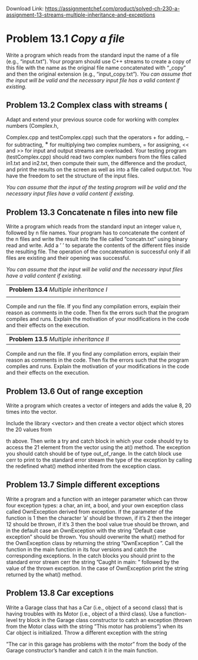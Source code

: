 Download Link: https://assignmentchef.com/product/solved-ch-230-a-assignment-13-streams-multiple-inheritance-and-exceptions
<br>
<h1>Problem 13.1 <em>Copy a file                                                                                              </em></h1>

Write a program which reads from the standard input the name of a file (e.g., “input.txt”). Your program should use C++ streams to create a copy of this file with the name as the original file name concatenated with “_copy” and then the original extension (e.g., “input_copy.txt”). <em>You can assume that the input will be valid and the necessary input file has a valid content if existing.</em>

<h2><strong>Problem 13.2 </strong>Complex class with streams                                                                 (</h2>

Adapt and extend your previous source code for working with complex numbers (Complex.h,

Complex.cpp and testComplex.cpp) such that the operators + for adding, – for subtracting, <sup>∗ </sup>for multiplying two complex numbers, = for assigning, &lt;&lt; and &gt;&gt; for input and output streams are overloaded. Your testing program (testComplex.cpp) should read two complex numbers from the files called in1.txt and in2.txt, then compute their sum, the difference and the product, and print the results on the screen as well as into a file called output.txt. You have the freedom to set the structure of the input files.

<em>You can assume that the input of the testing program will be valid and the necessary input files have a valid content if existing.</em>

<h2><strong>Problem 13.3 </strong>Concatenate n files into new file</h2>

Write a program which reads from the standard input an integer value n, followed by n file names. Your program has to concatenate the content of the n files and write the result into the file called “concatn.txt” using binary read and write. Add a ’
’ to separate the contents of the different files inside the resulting file. The operation of the concatenation is successful only if all files are existing and their opening was successful.

<em>You can assume that the input will be valid and the necessary input files have a valid content if existing.</em>

<table width="457">

 <tbody>

  <tr>

   <td width="457"><strong>Problem 13.4 </strong><em>Multiple inheritance I</em></td>

  </tr>

  <tr>

   <td width="457"> </td>

  </tr>

 </tbody>

</table>

Compile and run the file. If you find any compilation errors, explain their reason as comments in the code. Then fix the errors such that the program compiles and runs. Explain the motivation of your modifications in the code and their effects on the execution.

<table width="457">

 <tbody>

  <tr>

   <td width="457"><strong>Problem 13.5 </strong><em>Multiple inheritance II</em></td>

  </tr>

 </tbody>

</table>

Compile and run the file. If you find any compilation errors, explain their reason as comments in the code. Then fix the errors such that the program compiles and runs. Explain the motivation of your modifications in the code and their effects on the execution.

<h2><strong>Problem 13.6 </strong>Out of range exception</h2>

Write a program which creates a vector of integers and adds the value 8, 20 times into the vector.

Include the library &lt;vector&gt; and then create a vector object which stores the 20 values from

th above. Then write a try and catch block in which your code should try to access the 21 element from the vector using the at() method. The exception you should catch should be of type out_of_range. In the catch block use cerr to print to the standard error stream the type of the exception by calling the redefined what() method inherited from the exception class.

<h2><strong>Problem 13.7 </strong>Simple different exceptions</h2>

Write a program and a function with an integer parameter which can throw four exception types: a char, an int, a bool, and your own exception class called OwnException derived from exception. If the parameter of the function is 1 then the character ’a’ should be thrown, if it’s 2 then the integer 12 should be thrown, if it’s 3 then the bool value true should be thrown, and in the default case an OwnException with the string ”Default case exception” should be thrown. You should overwrite the what() method for the OwnException class by returning the string ”OwnException
”. Call the function in the main function in its four versions and catch the corresponding exceptions. In the catch blocks you should print to the standard error stream cerr the string ”Caught in main: ” followed by the value of the thrown exception. In the case of OwnException print the string returned by the what() method.

<h2><strong>Problem 13.8 </strong>Car exceptions</h2>

Write a Garage class that has a Car (i.e., object of a second class) that is having troubles with its Motor (i.e., object of a third class). Use a function-level try block in the Garage class constructor to catch an exception (thrown from the Motor class with the string ”This motor has problems”) when its Car object is initialized. Throw a different exception with the string

”The car in this garage has problems with the motor” from the body of the Garage constructor’s handler and catch it in the main function.